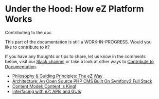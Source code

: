 # Under the Hood: How eZ Platform Works

Contributing to the doc

This part of the documentation is still a WORK-IN-PROGRESS. Would you like to contribute to it?

If you have any thoughts or tips to share, let us know in the comments below, visit our [Slack channel](http://ez-community-on-slack.herokuapp.com/) or take a look at other ways to [Contribute to Documentation](https://doc.ez.no/display/DEVELOPER/Contribute+to+Documentation).

-   [Philosophy & Guiding Principles: The eZ Way](Philosophy_&_Guiding_Principles:_The_eZ_Way)
-   [Architecture: An Open Source PHP CMS Built On Symfony2 Full Stack](Architecture:_An_Open_Source_PHP_CMS_Built_On_Symfony2_Full_Stack)
-   [Content Model: Content is King!](Content_Model:_Content_is_King!)
-   [Interfacing with eZ: APIs and GUIs](Interfacing_with_eZ:_APIs_and_GUIs)


